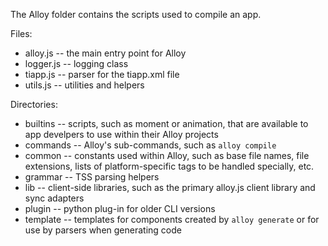 The Alloy folder contains the scripts used to compile an app.

Files:

* alloy.js -- the main entry point for Alloy
* logger.js -- logging class
* tiapp.js -- parser for the tiapp.xml file
* utils.js -- utilities and helpers

Directories:

* builtins -- scripts, such as moment or animation, that are available to app develpers to use within their Alloy projects
* commands -- Alloy's sub-commands, such as `alloy compile`
* common -- constants used within Alloy, such as base file names, file extensions, lists of platform-specific tags to be handled specially, etc.
* grammar -- TSS parsing helpers
* lib -- client-side libraries, such as the primary alloy.js client library and sync adapters
* plugin -- python plug-in for older CLI versions
* template -- templates for components created by `alloy generate` or for use by parsers when generating code

